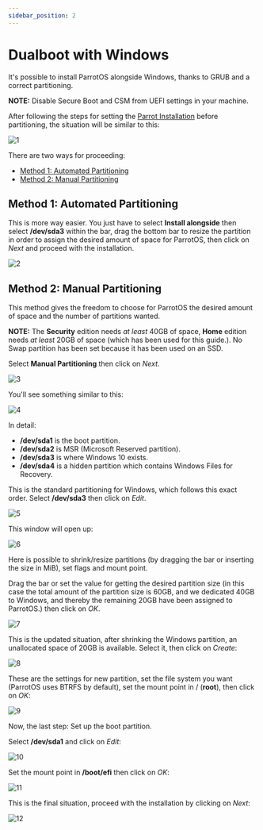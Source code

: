```yaml
---
sidebar_position: 2
---
```


# Dualboot with Windows

It's possible to install ParrotOS alongside Windows, thanks to GRUB and a correct partitioning. 

**NOTE:** Disable Secure Boot and CSM from UEFI settings in your machine.

After following the steps for setting the [Parrot Installation](./installation.md) before partitioning, the situation will be similar to this:

![1](./images/dualboot/db1.png)

There are two ways for proceeding: 

 - [Method 1: Automated Partitioning](<./dualboot-with-windows.html#method-1-automated-partitioning>)
 - [Method 2: Manual Partitioning](<./dualboot-with-windows.html#method-2-manual-partitioning>)


## Method 1: Automated Partitioning

This is more way easier. You just have to select **Install alongside** then select **/dev/sda3** within the bar, drag the bottom bar to resize the partition in order to assign the desired amount of space for ParrotOS, then click on *Next* and proceed with the installation.

![2](./images/dualboot/db2.png)


## Method 2: Manual Partitioning

This method gives the freedom to choose for ParrotOS the desired amount of space and the number of partitions wanted.

**NOTE:** The **Security** edition needs *at least* 40GB of space, **Home** edition needs *at least* 20GB of space (which has been used for this guide.). No Swap partition has been set because it has been used on an SSD.

Select **Manual Partitioning** then click on *Next*.

![3](./images/dualboot/db3.png)

You'll see something similar to this:

![4](./images/dualboot/db4.png)

In detail:

* **/dev/sda1** is the boot partition.
* **/dev/sda2** is MSR (Microsoft Reserved partition).
* **/dev/sda3** is where Windows 10 exists.
* **/dev/sda4** is a hidden partition which contains Windows Files for Recovery.

This is the standard partitioning for Windows, which follows this exact order.
Select **/dev/sda3** then click on *Edit*.

![5](./images/dualboot/db5.png)

This window will open up:

![6](./images/dualboot/db6.png)

Here is possible to shrink/resize partitions (by dragging the bar or inserting the size in MiB), set flags and mount point.

Drag the bar or set the value for getting the desired partition size (in this case the total amount of the partition size is 60GB, and we dedicated 40GB to Windows, and thereby the remaining 20GB have been assigned to ParrotOS.) then click on *OK*.

![7](./images/dualboot/db7.png)

This is the updated situation, after shrinking the Windows partition, an unallocated space of 20GB is available. Select it, then click on *Create*:

![8](./images/dualboot/db8.png)

These are the settings for new partition, set the file system you want (ParrotOS uses BTRFS by default), set the mount point in / (**root**), then click on *OK*:

![9](./images/dualboot/db9.png)

Now, the last step: Set up the boot partition.

Select **/dev/sda1** and click on *Edit*:

![10](./images/dualboot/db10.png)

Set the mount point in **/boot/efi** then click on *OK*:

![11](./images/dualboot/db11.png)

This is the final situation, proceed with the installation by clicking on *Next*:

![12](./images/dualboot/db12.png)

